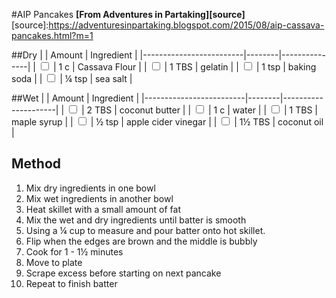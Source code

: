 #AIP Pancakes
**[From Adventures in Partaking][source]**
[source]:https://adventuresinpartaking.blogspot.com/2015/08/aip-cassava-pancakes.html?m=1


##Dry
|                         | Amount | Ingredient    |
|-------------------------|--------|---------------|
| <input type="checkbox"> | 1 c    | Cassava Flour |
| <input type="checkbox"> | 1 TBS  | gelatin       |
| <input type="checkbox"> | 1 tsp  | baking soda   |
| <input type="checkbox"> | ¼ tsp  | sea salt      |

##Wet
|                         | Amount | Ingredient          |
|-------------------------|--------|---------------------|
| <input type="checkbox"> | 2 TBS  | coconut butter      |
| <input type="checkbox"> | 1 c    | water               |
| <input type="checkbox"> | 1 TBS  | maple syrup         |
| <input type="checkbox"> | ½ tsp  | apple cider vinegar |
| <input type="checkbox"> | 1½ TBS | coconut oil         |

## Method
1. Mix dry ingredients in one bowl
2. Mix wet ingredients in another bowl
3. Heat skillet with a small amount of fat
4. Mix the wet and dry ingredients until batter is smooth
5. Using a ¼ cup to measure and pour batter onto hot skillet.
6. Flip when the edges are brown and the middle is bubbly
7. Cook for 1 - 1½ minutes
8. Move to plate
9. Scrape excess before starting on next pancake
10. Repeat to finish batter
